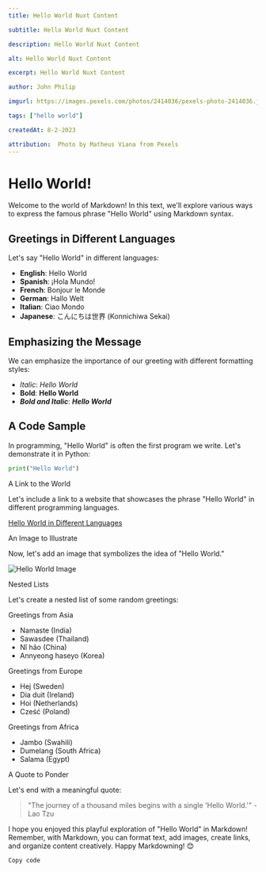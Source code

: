 ```yaml
---
title: Hello World Nuxt Content

subtitle: Hello World Nuxt Content

description: Hello World Nuxt Content

alt: Hello World Nuxt Content

excerpt: Hello World Nuxt Content

author: John Philip

imgurl: https://images.pexels.com/photos/2414036/pexels-photo-2414036.jpeg?auto=compress&cs=tinysrgb&w=1260&h=750&dpr=2

tags: ["hello world"]

createdAt: 8-2-2023

attribution:  Photo by Matheus Viana from Pexels 
---
```


# Hello World!

Welcome to the world of Markdown! In this text, we'll explore various ways to express the famous phrase "Hello World" using Markdown syntax.

## Greetings in Different Languages

Let's say "Hello World" in different languages:

- **English**: Hello World
- **Spanish**: ¡Hola Mundo!
- **French**: Bonjour le Monde
- **German**: Hallo Welt
- **Italian**: Ciao Mondo
- **Japanese**: こんにちは世界 (Konnichiwa Sekai)

## Emphasizing the Message

We can emphasize the importance of our greeting with different formatting styles:

- *Italic*: *Hello World*
- **Bold**: **Hello World**
- ***Bold and Italic***: ***Hello World***

## A Code Sample

In programming, "Hello World" is often the first program we write. Let's demonstrate it in Python:

```python
print("Hello World")

```

A Link to the World

Let's include a link to a website that showcases the phrase "Hello World" in different programming languages.

[Hello World in Different Languages](https://www.example.com/hello-world)

An Image to Illustrate

Now, let's add an image that symbolizes the idea of "Hello World."

![Hello World Image](https://www.example.com/hello-world.jpg)

Nested Lists

Let's create a nested list of some random greetings:

Greetings from Asia

- Namaste (India)
- Sawasdee (Thailand)
- Nǐ hǎo (China)
- Annyeong haseyo (Korea)

Greetings from Europe

- Hej (Sweden)
- Dia duit (Ireland)
- Hoi (Netherlands)
- Cześć (Poland)

Greetings from Africa

- Jambo (Swahili)
- Dumelang (South Africa)
- Salama (Egypt)

A Quote to Ponder

Let's end with a meaningful quote:

> "The journey of a thousand miles begins with a single 'Hello World.'" - Lao Tzu

I hope you enjoyed this playful exploration of "Hello World" in Markdown! Remember, with Markdown, you can format text, add images, create links, and organize content creatively. Happy Markdowning! 😊

```kotlin
Copy code
```

